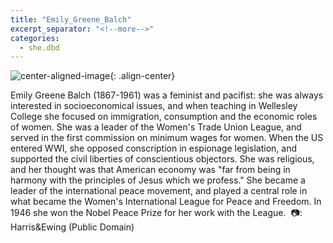 ```yaml
---
title: "Emily_Greene_Balch"
excerpt_separator: "<!--more-->"
categories:
  - she.dbd
---
```



![center-aligned-image](https://cdn.pixabay.com/photo/2020/10/26/16/56/man-5687861_1280.png){: .align-center}


Emily Greene Balch (1867-1961) was a feminist and pacifist: she was always interested in socioeconomical issues, and when teaching in Wellesley College she focused on immigration, consumption and the economic roles of women. She was a leader of the Women's Trade Union League, and served in the first commission on minimum wages for women. When the US entered WWI, she opposed conscription in espionage legislation, and supported the civil liberties of conscientious objectors. She was religious, and her thought was that American economy was "far from being in harmony with the principles of Jesus which we profess." She became a leader of the international peace movement, and played a central role in what became the Women's International League for Peace and Freedom. In 1946 she won the Nobel Peace Prize for her work with the League.⁠
⁠
📷: Harris&Ewing (Public Domain)⁠
